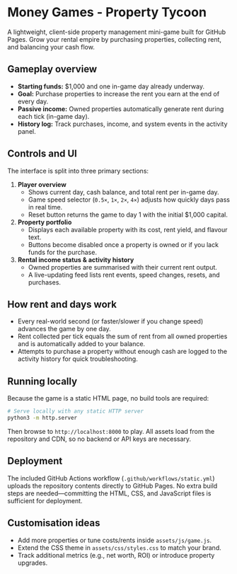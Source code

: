 # Money Games - Property Tycoon

A lightweight, client-side property management mini-game built for GitHub Pages. Grow your rental empire by purchasing properties, collecting rent, and balancing your cash flow.

## Gameplay overview

- **Starting funds:** $1,000 and one in-game day already underway.
- **Goal:** Purchase properties to increase the rent you earn at the end of every day.
- **Passive income:** Owned properties automatically generate rent during each tick (in-game day).
- **History log:** Track purchases, income, and system events in the activity panel.

## Controls and UI

The interface is split into three primary sections:

1. **Player overview**
   - Shows current day, cash balance, and total rent per in-game day.
   - Game speed selector (`0.5×`, `1×`, `2×`, `4×`) adjusts how quickly days pass in real time.
   - Reset button returns the game to day 1 with the initial $1,000 capital.
2. **Property portfolio**
   - Displays each available property with its cost, rent yield, and flavour text.
   - Buttons become disabled once a property is owned or if you lack funds for the purchase.
3. **Rental income status & activity history**
   - Owned properties are summarised with their current rent output.
   - A live-updating feed lists rent events, speed changes, resets, and purchases.

## How rent and days work

- Every real-world second (or faster/slower if you change speed) advances the game by one day.
- Rent collected per tick equals the sum of rent from all owned properties and is automatically added to your balance.
- Attempts to purchase a property without enough cash are logged to the activity history for quick troubleshooting.

## Running locally

Because the game is a static HTML page, no build tools are required:

```bash
# Serve locally with any static HTTP server
python3 -m http.server
```

Then browse to `http://localhost:8000` to play. All assets load from the repository and CDN, so no backend or API keys are necessary.

## Deployment

The included GitHub Actions workflow (`.github/workflows/static.yml`) uploads the repository contents directly to GitHub Pages. No extra build steps are needed—committing the HTML, CSS, and JavaScript files is sufficient for deployment.

## Customisation ideas

- Add more properties or tune costs/rents inside `assets/js/game.js`.
- Extend the CSS theme in `assets/css/styles.css` to match your brand.
- Track additional metrics (e.g., net worth, ROI) or introduce property upgrades.
